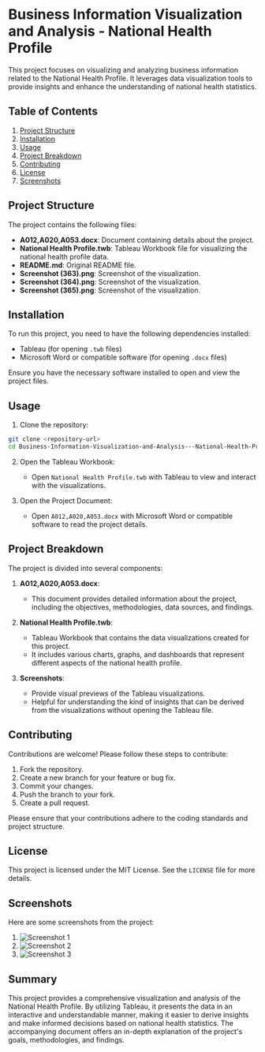 
# Business Information Visualization and Analysis - National Health Profile

This project focuses on visualizing and analyzing business information related to the National Health Profile. It leverages data visualization tools to provide insights and enhance the understanding of national health statistics.

## Table of Contents

1. [Project Structure](#project-structure)
2. [Installation](#installation)
3. [Usage](#usage)
4. [Project Breakdown](#project-breakdown)
5. [Contributing](#contributing)
6. [License](#license)
7. [Screenshots](#screenshots)

## Project Structure

The project contains the following files:

- **A012,A020,A053.docx**: Document containing details about the project.
- **National Health Profile.twb**: Tableau Workbook file for visualizing the national health profile data.
- **README.md**: Original README file.
- **Screenshot (363).png**: Screenshot of the visualization.
- **Screenshot (364).png**: Screenshot of the visualization.
- **Screenshot (365).png**: Screenshot of the visualization.

## Installation

To run this project, you need to have the following dependencies installed:

- Tableau (for opening `.twb` files)
- Microsoft Word or compatible software (for opening `.docx` files)

Ensure you have the necessary software installed to open and view the project files.

## Usage

1. Clone the repository:

```bash
git clone <repository-url>
cd Business-Information-Visualization-and-Analysis---National-Health-Profile--main
```

2. Open the Tableau Workbook:

   - Open `National Health Profile.twb` with Tableau to view and interact with the visualizations.

3. Open the Project Document:

   - Open `A012,A020,A053.docx` with Microsoft Word or compatible software to read the project details.

## Project Breakdown

The project is divided into several components:

1. **A012,A020,A053.docx**:
   - This document provides detailed information about the project, including the objectives, methodologies, data sources, and findings.

2. **National Health Profile.twb**:
   - Tableau Workbook that contains the data visualizations created for this project.
   - It includes various charts, graphs, and dashboards that represent different aspects of the national health profile.

3. **Screenshots**:
   - Provide visual previews of the Tableau visualizations.
   - Helpful for understanding the kind of insights that can be derived from the visualizations without opening the Tableau file.

## Contributing

Contributions are welcome! Please follow these steps to contribute:

1. Fork the repository.
2. Create a new branch for your feature or bug fix.
3. Commit your changes.
4. Push the branch to your fork.
5. Create a pull request.

Please ensure that your contributions adhere to the coding standards and project structure.

## License

This project is licensed under the MIT License. See the `LICENSE` file for more details.

## Screenshots

Here are some screenshots from the project:

1. ![Screenshot 1](Business-Information-Visualization-and-Analysis---National-Health-Profile--main/Screenshot%20(363).png)
2. ![Screenshot 2](Business-Information-Visualization-and-Analysis---National-Health-Profile--main/Screenshot%20(364).png)
3. ![Screenshot 3](Business-Information-Visualization-and-Analysis---National-Health-Profile--main/Screenshot%20(365).png)

## Summary

This project provides a comprehensive visualization and analysis of the National Health Profile. By utilizing Tableau, it presents the data in an interactive and understandable manner, making it easier to derive insights and make informed decisions based on national health statistics. The accompanying document offers an in-depth explanation of the project's goals, methodologies, and findings.
